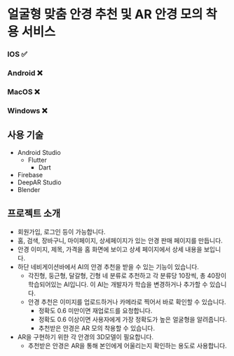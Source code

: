 # 얼굴형 맞춤 안경 추천 및 AR 안경 모의 착용 서비스

### IOS ✅
### Android ❌
### MacOS ❌
### Windows ❌

## 사용 기술
* Android Studio
  * Flutter
    * Dart
* Firebase
* DeepAR Studio
* Blender  

## 프로젝트 소개
* 회원가입, 로그인 등이 가능합니다.
* 홈, 검색, 장바구니, 마이페이지, 상세페이지가 있는 안경 판매 페이지를 만듭니다.
* 안경 이미지, 제목, 가격을 홈 화면에 보이고 상세 페이지에서 상세 내용을 보입니다.
* 하단 네비게이션바에서 AI의 안경 추천을 받을 수 있는 기능이 있습니다.
  * 각진형, 둥근형, 달갈형, 긴형 네 분류로 추천하고 각 분류당 10장씩, 총 40장이 학습되어있는 AI입니다. 이 AI는 개발자가 학습을 변경하거나 추가할 수 있습니다.
  * 안경 추천은 이미지를 업로드하거나 카메라로 찍어서 바로 확인할 수 있습니다.
    * 정확도 0.6 미만이면 재업로드를 요청합니다.
    * 정확도 0.6 이상이면 사용자에게 가장 정확도가 높은 얼굴형을 알려줍니다.
    * 추천받은 안경은 AR 모의 착용할 수 있습니다.
* AR을 구현하기 위한 각 안경의 3D모델이 필요합니다.
  * 추천받은 안경은 AR을 통해 본인에게 어울리는지 확인하는 용도로 사용합니다.
